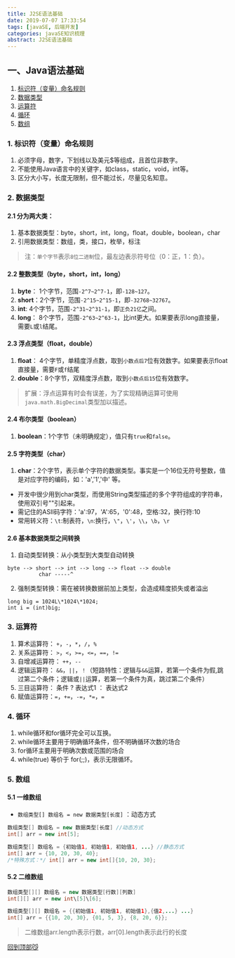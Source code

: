 ```yaml
---
title: J2SE语法基础
date: 2019-07-07 17:33:54
tags: [javaSE, 后端开发]
categories: javaSE知识梳理
abstract: J2SE语法基础
---
```



## 一、Java语法基础
1. [标识符（变量）命名规则](#id1)
2. [数据类型](#id2)
3. [运算符](#id3)
4. [循环](#id4)
5. [数组](#id5)


<span id="id1"><span>
### 1. 标识符（变量）命名规则
1. 必须字母，数字，下划线以及美元$等组成，且首位非数字。
2. 不能使用Java语言中的关键字，如class，static，void，int等。
3. 区分大小写，长度无限制，但不能过长，尽量见名知意。

<span id="id2"><span>
### 2. 数据类型
#### 2.1 分为两大类：
1. 基本数据类型：byte，short，int，long，float，double，boolean，char
2. 引用数据类型：数组，类，接口，枚举，标注

> 注：`单个字节`表示`8位二进制`位，最左边表示符号位（0：正，1：负）。

#### 2.2 整数类型（byte，short，int，long）
1. **byte**： 1个字节，范围`-2^7~2^7-1`，即`-128~127`。
2. **short**：2个字节，范围`-2^15~2^15-1`，即`-32768~32767`。
3. **int**:   4个字节，范围`-2^31~2^31-1`，即`正负21亿`之间。
4. **long**： 8个字节，范围`-2^63~2^63-1`，比int更大。如果要表示long直接量，需要`L`或`l`结尾。

#### 2.3 浮点类型（float，double）
1. **float**： 4个字节，单精度浮点数，取到`小数点后7`位有效数字。如果要表示float直接量，需要`F`或`f`结尾
2. **double**：8个字节，双精度浮点数，取到`小数点后15`位有效数字。

> 扩展：浮点运算有时会有误差，为了实现精确运算可使用`java.math.BigDecimal`类型加以描述。

#### 2.4 布尔类型（boolean）
1. **boolean**：1个字节（未明确规定），值只有`true`和`false`。

#### 2.5 字符类型（char）
1. **char**：2个字节，表示单个字符的数据类型。事实是一个16位无符号整数，值是对应字符的编码，如：'a','1','中' 等。
- 开发中很少用到char类型，而使用String类型描述的多个字符组成的字符串，使用双引号""引起来。
- 需记住的ASII码字符：'a':97，'A':65，'0':48，空格:32，换行符:10
- 常用转义符：`\t`:制表符，`\n`:换行，`\"`，`\'`，`\\`，`\b`，`\r`

#### 2.6 基本数据类型之间转换
1. 自动类型转换：从小类型到大类型自动转换

```
byte --> short --> int --> long --> float --> double
          char -----^
```

2. 强制类型转换：需在被转换数据前加上类型，会造成精度损失或者溢出

```
long big = 1024L\*1024\*1024;
int i = (int)big;
```


<span id="id3"><span>
### 3. 运算符
1. 算术运算符： `+`，`-`，`*`，`/`，`%`
2. 关系运算符： `>`，`<`，`>=`，`<=`，`==`，`!=`
3. 自增减运算符： `++`，`--`
4. 逻辑运算符： `&&`，`||`，`！`（短路特性：逻辑与`&&`运算，若第一个条件为假,跳过第二个条件；逻辑或`||`运算，若第一个条件为真，跳过第二个条件）
5. 三目运算符： 条件 ? 表达式1 ： 表达式2
6. 赋值运算符：`=`，`+=`，`-=`，`*=`，`=` 

<span id="id4"><span>
### 4. 循环
1. while循环和for循环完全可以互换。
2. while循环主要用于明确循环条件，但不明确循环次数的场合
3. for循环主要用于明确次数或范围的场合
4. while(true) 等价于 for(;;)，表示无限循环。

<span id="id5"><span>
### 5. 数组
#### 5.1 一维数组
- `数组类型[] 数组名 = new 数据类型[长度]` ：动态方式

``` java
数组类型[] 数组名 = new 数据类型[长度] //动态方式
int[] arr = new int[5];
```

``` java
数组类型[] 数组名 = {初始值1, 初始值1, 初始值1, ...} //静态方式
int[] arr = {10, 20, 30, 40};
/*特殊方式：*/ int[] arr = new int[]{10, 20, 30};
```

#### 5.2 二维数组

``` java
数组类型[][] 数组名 = new 数据类型[行数][列数]
int[][] arr = new int\[5]\[6];
```

``` java
数组类型[][] 数组名 = {{初始值1, 初始值1, 初始值1},{值2,...} ...}
int[] arr = {{10, 20, 30}, {01, 5, 3}, {8, 20, 6}};
```

> 二维数组arr.length表示行数，arr[0].length表示此行的长度


[回到顶部😼](#)